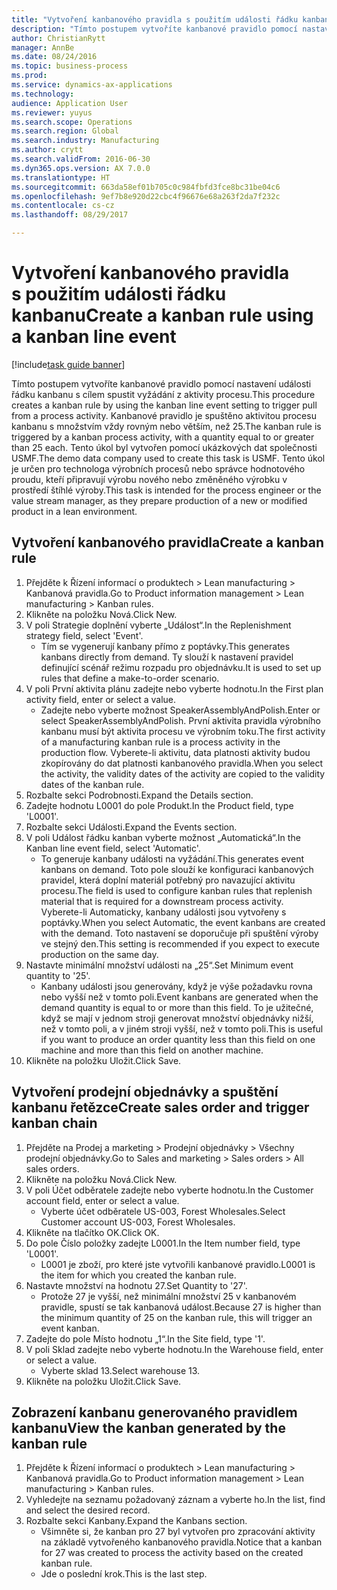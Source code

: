```yaml
--- 
title: "Vytvoření kanbanového pravidla s použitím události řádku kanbanu"
description: "Tímto postupem vytvoříte kanbanové pravidlo pomocí nastavení události řádku kanbanu s cílem spustit vyžádání z aktivity procesu."
author: ChristianRytt
manager: AnnBe
ms.date: 08/24/2016
ms.topic: business-process
ms.prod: 
ms.service: dynamics-ax-applications
ms.technology: 
audience: Application User
ms.reviewer: yuyus
ms.search.scope: Operations
ms.search.region: Global
ms.search.industry: Manufacturing
ms.author: crytt
ms.search.validFrom: 2016-06-30
ms.dyn365.ops.version: AX 7.0.0
ms.translationtype: HT
ms.sourcegitcommit: 663da58ef01b705c0c984fbfd3fce8bc31be04c6
ms.openlocfilehash: 9ef7b8e920d22cbc4f96676e68a263f2da7f232c
ms.contentlocale: cs-cz
ms.lasthandoff: 08/29/2017

---
```

# <a name="create-a-kanban-rule-using-a-kanban-line-event"></a><span data-ttu-id="8f6f3-103">Vytvoření kanbanového pravidla s použitím události řádku kanbanu</span><span class="sxs-lookup"><span data-stu-id="8f6f3-103">Create a kanban rule using a kanban line event</span></span>

[!include[task guide banner](../../includes/task-guide-banner.md)]

<span data-ttu-id="8f6f3-104">Tímto postupem vytvoříte kanbanové pravidlo pomocí nastavení události řádku kanbanu s cílem spustit vyžádání z aktivity procesu.</span><span class="sxs-lookup"><span data-stu-id="8f6f3-104">This procedure creates a kanban rule by using the kanban line event setting to trigger pull from a process activity.</span></span> <span data-ttu-id="8f6f3-105">Kanbanové pravidlo je spuštěno aktivitou procesu kanbanu s množstvím vždy rovným nebo větším, než 25.</span><span class="sxs-lookup"><span data-stu-id="8f6f3-105">The kanban rule is triggered by a kanban process activity, with a quantity equal to or greater than 25 each.</span></span> <span data-ttu-id="8f6f3-106">Tento úkol byl vytvořen pomocí ukázkových dat společnosti USMF.</span><span class="sxs-lookup"><span data-stu-id="8f6f3-106">The demo data company used to create this task is USMF.</span></span> <span data-ttu-id="8f6f3-107">Tento úkol je určen pro technologa výrobních procesů nebo správce hodnotového proudu, kteří připravují výrobu nového nebo změněného výrobku v prostředí štíhlé výroby.</span><span class="sxs-lookup"><span data-stu-id="8f6f3-107">This task is intended for the process engineer or the value stream manager, as they prepare production of a new or modified product in a lean environment.</span></span>


## <a name="create-a-kanban-rule"></a><span data-ttu-id="8f6f3-108">Vytvoření kanbanového pravidla</span><span class="sxs-lookup"><span data-stu-id="8f6f3-108">Create a kanban rule</span></span>
1. <span data-ttu-id="8f6f3-109">Přejděte k Řízení informací o produktech > Lean manufacturing > Kanbanová pravidla.</span><span class="sxs-lookup"><span data-stu-id="8f6f3-109">Go to Product information management > Lean manufacturing > Kanban rules.</span></span>
2. <span data-ttu-id="8f6f3-110">Klikněte na položku Nová.</span><span class="sxs-lookup"><span data-stu-id="8f6f3-110">Click New.</span></span>
3. <span data-ttu-id="8f6f3-111">V poli Strategie doplnění vyberte „Událost“.</span><span class="sxs-lookup"><span data-stu-id="8f6f3-111">In the Replenishment strategy field, select 'Event'.</span></span>
    * <span data-ttu-id="8f6f3-112">Tím se vygenerují kanbany přímo z poptávky.</span><span class="sxs-lookup"><span data-stu-id="8f6f3-112">This generates kanbans directly from demand.</span></span> <span data-ttu-id="8f6f3-113">Ty slouží k nastavení pravidel definující scénář režimu rozpadu pro objednávku.</span><span class="sxs-lookup"><span data-stu-id="8f6f3-113">It is used to set up rules that define a make-to-order scenario.</span></span>  
4. <span data-ttu-id="8f6f3-114">V poli První aktivita plánu zadejte nebo vyberte hodnotu.</span><span class="sxs-lookup"><span data-stu-id="8f6f3-114">In the First plan activity field, enter or select a value.</span></span>
    * <span data-ttu-id="8f6f3-115">Zadejte nebo vyberte možnost SpeakerAssemblyAndPolish.</span><span class="sxs-lookup"><span data-stu-id="8f6f3-115">Enter or select SpeakerAssemblyAndPolish.</span></span> <span data-ttu-id="8f6f3-116">První aktivita pravidla výrobního kanbanu musí být aktivita procesu ve výrobním toku.</span><span class="sxs-lookup"><span data-stu-id="8f6f3-116">The first activity of a manufacturing kanban rule is a process activity in the production flow.</span></span> <span data-ttu-id="8f6f3-117">Vyberete-li aktivitu, data platnosti aktivity budou zkopírovány do dat platnosti kanbanového pravidla.</span><span class="sxs-lookup"><span data-stu-id="8f6f3-117">When you select the activity, the validity dates of the activity are copied to the validity dates of the kanban rule.</span></span>  
5. <span data-ttu-id="8f6f3-118">Rozbalte sekci Podrobnosti.</span><span class="sxs-lookup"><span data-stu-id="8f6f3-118">Expand the Details section.</span></span>
6. <span data-ttu-id="8f6f3-119">Zadejte hodnotu L0001 do pole Produkt.</span><span class="sxs-lookup"><span data-stu-id="8f6f3-119">In the Product field, type 'L0001'.</span></span>
7. <span data-ttu-id="8f6f3-120">Rozbalte sekci Události.</span><span class="sxs-lookup"><span data-stu-id="8f6f3-120">Expand the Events section.</span></span>
8. <span data-ttu-id="8f6f3-121">V poli Událost řádku kanban vyberte možnost „Automatická“.</span><span class="sxs-lookup"><span data-stu-id="8f6f3-121">In the Kanban line event field, select 'Automatic'.</span></span>
    * <span data-ttu-id="8f6f3-122">To generuje kanbany události na vyžádání.</span><span class="sxs-lookup"><span data-stu-id="8f6f3-122">This generates event kanbans on demand.</span></span>  <span data-ttu-id="8f6f3-123">Toto pole slouží ke konfiguraci kanbanových pravidel, která doplní materiál potřebný pro navazující aktivitu procesu.</span><span class="sxs-lookup"><span data-stu-id="8f6f3-123">The field is used to configure kanban rules that replenish material that is required for a downstream process activity.</span></span> <span data-ttu-id="8f6f3-124">Vyberete-li Automaticky, kanbany události jsou vytvořeny s poptávky.</span><span class="sxs-lookup"><span data-stu-id="8f6f3-124">When you select Automatic, the event kanbans are created with the demand.</span></span> <span data-ttu-id="8f6f3-125">Toto nastavení se doporučuje při spuštění výroby ve stejný den.</span><span class="sxs-lookup"><span data-stu-id="8f6f3-125">This setting is recommended if you expect to execute production on the same day.</span></span>  
9. <span data-ttu-id="8f6f3-126">Nastavte minimální množství události na „25“.</span><span class="sxs-lookup"><span data-stu-id="8f6f3-126">Set Minimum event quantity to '25'.</span></span>
    * <span data-ttu-id="8f6f3-127">Kanbany události jsou generovány, když je výše požadavku rovna nebo vyšší než v tomto poli.</span><span class="sxs-lookup"><span data-stu-id="8f6f3-127">Event kanbans are generated when the demand quantity is equal to or more than this field.</span></span> <span data-ttu-id="8f6f3-128">To je užitečné, když se mají v jednom stroji generovat množství objednávky nižší, než v tomto poli, a v jiném stroji vyšší, než v tomto poli.</span><span class="sxs-lookup"><span data-stu-id="8f6f3-128">This is useful if you want to produce an order quantity less than this field on one machine and more than this field on another machine.</span></span>  
10. <span data-ttu-id="8f6f3-129">Klikněte na položku Uložit.</span><span class="sxs-lookup"><span data-stu-id="8f6f3-129">Click Save.</span></span>

## <a name="create-sales-order-and-trigger-kanban-chain"></a><span data-ttu-id="8f6f3-130">Vytvoření prodejní objednávky a spuštění kanbanu řetězce</span><span class="sxs-lookup"><span data-stu-id="8f6f3-130">Create sales order and trigger kanban chain</span></span>
1. <span data-ttu-id="8f6f3-131">Přejděte na Prodej a marketing > Prodejní objednávky > Všechny prodejní objednávky.</span><span class="sxs-lookup"><span data-stu-id="8f6f3-131">Go to Sales and marketing > Sales orders > All sales orders.</span></span>
2. <span data-ttu-id="8f6f3-132">Klikněte na položku Nová.</span><span class="sxs-lookup"><span data-stu-id="8f6f3-132">Click New.</span></span>
3. <span data-ttu-id="8f6f3-133">V poli Účet odběratele zadejte nebo vyberte hodnotu.</span><span class="sxs-lookup"><span data-stu-id="8f6f3-133">In the Customer account field, enter or select a value.</span></span>
    * <span data-ttu-id="8f6f3-134">Vyberte účet odběratele US-003, Forest Wholesales.</span><span class="sxs-lookup"><span data-stu-id="8f6f3-134">Select Customer account US-003, Forest Wholesales.</span></span>  
4. <span data-ttu-id="8f6f3-135">Klikněte na tlačítko OK.</span><span class="sxs-lookup"><span data-stu-id="8f6f3-135">Click OK.</span></span>
5. <span data-ttu-id="8f6f3-136">Do pole Číslo položky zadejte L0001.</span><span class="sxs-lookup"><span data-stu-id="8f6f3-136">In the Item number field, type 'L0001'.</span></span>
    * <span data-ttu-id="8f6f3-137">L0001 je zboží, pro které jste vytvořili kanbanové pravidlo.</span><span class="sxs-lookup"><span data-stu-id="8f6f3-137">L0001 is the item for which you created the kanban rule.</span></span>  
6. <span data-ttu-id="8f6f3-138">Nastavte množství na hodnotu 27.</span><span class="sxs-lookup"><span data-stu-id="8f6f3-138">Set Quantity to '27'.</span></span>
    * <span data-ttu-id="8f6f3-139">Protože 27 je vyšší, než minimální množství 25 v kanbanovém pravidle, spustí se tak kanbanová událost.</span><span class="sxs-lookup"><span data-stu-id="8f6f3-139">Because 27 is higher than the minimum quantity of 25 on the kanban rule, this will trigger an event kanban.</span></span>  
7. <span data-ttu-id="8f6f3-140">Zadejte do pole Místo hodnotu „1“.</span><span class="sxs-lookup"><span data-stu-id="8f6f3-140">In the Site field, type '1'.</span></span>
8. <span data-ttu-id="8f6f3-141">V poli Sklad zadejte nebo vyberte hodnotu.</span><span class="sxs-lookup"><span data-stu-id="8f6f3-141">In the Warehouse field, enter or select a value.</span></span>
    * <span data-ttu-id="8f6f3-142">Vyberte sklad 13.</span><span class="sxs-lookup"><span data-stu-id="8f6f3-142">Select warehouse 13.</span></span>  
9. <span data-ttu-id="8f6f3-143">Klikněte na položku Uložit.</span><span class="sxs-lookup"><span data-stu-id="8f6f3-143">Click Save.</span></span>

## <a name="view-the-kanban-generated-by-the-kanban-rule"></a><span data-ttu-id="8f6f3-144">Zobrazení kanbanu generovaného pravidlem kanbanu</span><span class="sxs-lookup"><span data-stu-id="8f6f3-144">View the kanban generated by the kanban rule</span></span>
1. <span data-ttu-id="8f6f3-145">Přejděte k Řízení informací o produktech > Lean manufacturing > Kanbanová pravidla.</span><span class="sxs-lookup"><span data-stu-id="8f6f3-145">Go to Product information management > Lean manufacturing > Kanban rules.</span></span>
2. <span data-ttu-id="8f6f3-146">Vyhledejte na seznamu požadovaný záznam a vyberte ho.</span><span class="sxs-lookup"><span data-stu-id="8f6f3-146">In the list, find and select the desired record.</span></span>
3. <span data-ttu-id="8f6f3-147">Rozbalte sekci Kanbany.</span><span class="sxs-lookup"><span data-stu-id="8f6f3-147">Expand the Kanbans section.</span></span>
    * <span data-ttu-id="8f6f3-148">Všimněte si, že kanban pro 27 byl vytvořen pro zpracování aktivity na základě vytvořeného kanbanového pravidla.</span><span class="sxs-lookup"><span data-stu-id="8f6f3-148">Notice that a kanban for 27 was created to process the  activity based on the created kanban rule.</span></span>  
    * <span data-ttu-id="8f6f3-149">Jde o poslední krok.</span><span class="sxs-lookup"><span data-stu-id="8f6f3-149">This is the last step.</span></span>  


